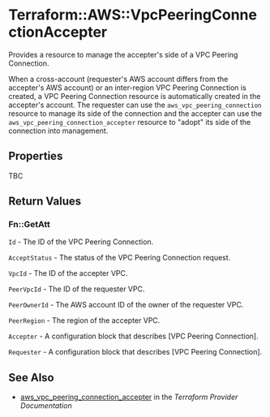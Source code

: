 # Terraform::AWS::VpcPeeringConnectionAccepter

Provides a resource to manage the accepter's side of a VPC Peering Connection.

When a cross-account (requester's AWS account differs from the accepter's AWS account) or an inter-region
VPC Peering Connection is created, a VPC Peering Connection resource is automatically created in the
accepter's account.
The requester can use the `aws_vpc_peering_connection` resource to manage its side of the connection
and the accepter can use the `aws_vpc_peering_connection_accepter` resource to "adopt" its side of the
connection into management.

## Properties

TBC

## Return Values

### Fn::GetAtt

`Id` - The ID of the VPC Peering Connection.

`AcceptStatus` - The status of the VPC Peering Connection request.

`VpcId` - The ID of the accepter VPC.

`PeerVpcId` - The ID of the requester VPC.

`PeerOwnerId` - The AWS account ID of the owner of the requester VPC.

`PeerRegion` - The region of the accepter VPC.

`Accepter` - A configuration block that describes [VPC Peering Connection].

`Requester` - A configuration block that describes [VPC Peering Connection].

## See Also

* [aws_vpc_peering_connection_accepter](https://www.terraform.io/docs/providers/aws/r/vpc_peering_connection_accepter.html) in the _Terraform Provider Documentation_